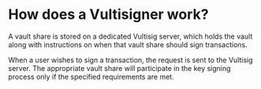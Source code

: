 # How does a Vultisigner work?

A vault share is stored on a dedicated Vultisig server, which holds the vault along with instructions on when that vault share should sign transactions.

When a user wishes to sign a transaction, the request is sent to the Vultisig server. The appropriate vault share will participate in the key signing process only if the specified requirements are met.
